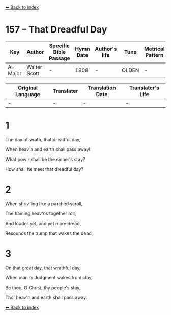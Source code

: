 [⬅️ Back to index](../README.md)

# 157 – That Dreadful Day

Key | Author   | Specific Bible Passage     |Hymn Date |Author's life |Tune |Metrical Pattern   |Composer/Source
-- | --------- | ---------------------------|----------|--------------|-----|-------------------|-------------  
A♭ Major |Walter Scott |- |1908 |- |OLDEN |- |Lowell Mason

Original Language | Translater | Translation Date   | Translater's Life  
----------------- | --------- | --------------------|-------------     
\- |- |- |-




# 1

The day of wrath, that dreadful day,

When heav'n and earth shall pass away!

What pow'r shall be the sinner's stay?

How shall he meet that dreadful day?



# 2

When shriv'ling like a parched scroll,

The flaming heav'ns together roll,

And louder yet, and yet more dread,

Resounds the trump that wakes the dead,



# 3

On that great day, that wrathful day,

When man to Judgment wakes from clay,

Be thou, O Christ, thy people's stay,

Tho' heav'n and earth shall pass away.





[⬅️ Back to index](../README.md)
